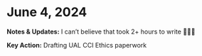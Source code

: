 # June 4, 2024

**Notes & Updates:** I can’t believe that took 2+ hours to write 😵‍💫🫠

**Key Action:** Drafting UAL CCI Ethics paperwork
